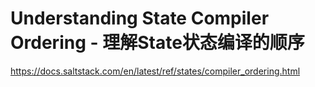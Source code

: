 # Understanding State Compiler Ordering - 理解State状态编译的顺序

https://docs.saltstack.com/en/latest/ref/states/compiler_ordering.html
